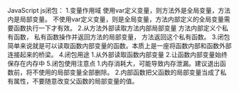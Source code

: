 JavaScript
js闭包：
   1.变量作用域
       使用var定义变量，则方法外是全局变量，方法内是局部变量。
       不使用var定义变量，则是全局变量，方法内部定义的全局变量需要函数执行一下才有效。
   2.从方法外部读取方法内部局部变量
        方法内部定义个私有函数，
        私有函数操作并返回方法的局部变量，
        方法返回这个私有函数。
   3.闭包
        简单来说就是可以读取函数内部变量的函数。本质上是一座将函数内部和函数外部连接起来的桥梁。
   4.闭包用途
        1.从外部读取函数内部变量
        2.让函数内部变量始终保存在内存中
   5.闭包使用注意点
        1.内存消耗大，可能导致内存泄漏。建议退出函数前，将不使用的局部变量全部删除。
        2.内部函数把父函数的局部变量当成了私有属性，不要随意改变父函数的局部变量的值。
       
   